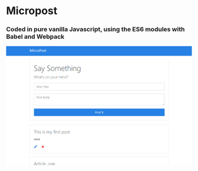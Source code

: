# Micropost
### Coded in pure vanilla Javascript, using the ES6 modules with Babel and Webpack

![thumbnail](micropost.png)